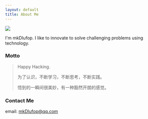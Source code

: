 ```yaml
---
layout: default
title: About Me
---
```


<img class="profile-picture" src="{{site.baseurl}}/{{site.profile-picture}}">

I'm mkDlufop. I like to innovate to solve challenging problems using technology. 

### Motto
> Happy Hacking.
>
> 为了认识，不断学习，不断思考，不断实践。
>
> 悟到的一瞬间很美妙，有一种豁然开朗的感觉。

### Contact Me
email: mkDlufop@qq.com
